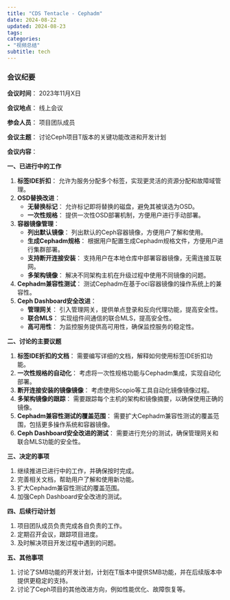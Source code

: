 ```yaml
---
title: "CDS Tentacle - Cephadm"
date: 2024-08-22
updated: 2024-08-23
tags:
categories:
- "视频总结"
subtitle: tech
---
```




### 会议纪要

**会议时间**： 2023年11月X日

**会议地点**： 线上会议

**参会人员**： 项目团队成员

**会议主题**： 讨论Ceph项目T版本的关键功能改进和开发计划

**会议内容**：

**一、已进行中的工作**

1. **标签IDE折扣**： 允许为服务分配多个标签，实现更灵活的资源分配和故障域管理。
2. **OSD替换改进**：
    * **无替换标记**： 允许标记即将替换的磁盘，避免其被误选为OSD。
    * **一次性规格**： 提供一次性OSD部署机制，方便用户进行手动部署。
3. **容器镜像管理**：
    * **列出默认镜像**： 列出默认的Ceph容器镜像，方便用户了解和使用。
    * **生成Cephadm规格**： 根据用户配置生成Cephadm规格文件，方便用户进行集群部署。
    * **支持断开连接安装**： 支持用户在本地仓库中部署容器镜像，无需连接互联网。
    * **多架构镜像**： 解决不同架构主机在升级过程中使用不同镜像的问题。
4. **Cephadm兼容性测试**： 测试Cephadm在基于oci容器镜像的操作系统上的兼容性。
5. **Ceph Dashboard安全改进**：
    * **管理网关**： 引入管理网关，提供单点登录和反向代理功能，提高安全性。
    * **联合MLS**： 实现组件间通信的联合MLS，提高安全性。
    * **高可用性**： 为监控服务提供高可用性，确保监控服务的稳定性。

**二、讨论的主要议题**

1. **标签IDE折扣的文档**： 需要编写详细的文档，解释如何使用标签IDE折扣功能。
2. **一次性规格的自动化**： 考虑将一次性规格功能与Cephadm集成，实现自动化部署。
3. **断开连接安装的镜像镜像**： 考虑使用Scopio等工具自动化镜像镜像过程。
4. **多架构镜像的跟踪**： 需要跟踪每个主机的架构和镜像摘要，以确保使用正确的镜像。
5. **Cephadm兼容性测试的覆盖范围**： 需要扩大Cephadm兼容性测试的覆盖范围，包括更多操作系统和容器镜像。
6. **Ceph Dashboard安全改进的测试**： 需要进行充分的测试，确保管理网关和联合MLS功能的安全性。

**三、决定的事项**

1. 继续推进已进行中的工作，并确保按时完成。
2. 完善相关文档，帮助用户了解和使用新功能。
3. 扩大Cephadm兼容性测试的覆盖范围。
4. 加强Ceph Dashboard安全改进的测试。

**四、后续行动计划**

1. 项目团队成员负责完成各自负责的工作。
2. 定期召开会议，跟踪项目进度。
3. 及时解决项目开发过程中遇到的问题。

**五、其他事项**

1. 讨论了SMB功能的开发计划，计划在T版本中提供SMB功能，并在后续版本中提供更稳定的支持。
2. 讨论了Ceph项目的其他改进方向，例如性能优化、故障恢复等。